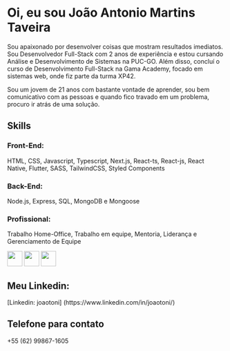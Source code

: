 <h1>Oi, eu sou João Antonio Martins Taveira</h1>

<p> Sou apaixonado por desenvolver coisas que mostram resultados imediatos. Sou Desenvolvedor Full-Stack com 2 anos de experiência e estou cursando Análise e Desenvolvimento de Sistemas na PUC-GO. Além disso, concluí o curso de Desenvolvimento Full-Stack na Gama Academy, focado em sistemas web, onde fiz parte da turma XP42. </p>

<p> Sou um jovem de 21 anos com bastante vontade de aprender, sou bem comunicativo com as pessoas e quando fico travado em um problema, procuro ir atrás de uma solução.</p>

<h2>Skills</h2>
<h3>Front-End:</h3>
<p>HTML, CSS, Javascript, Typescript, Next.js, React-ts, React-js, React Native, Flutter, SASS, TailwindCSS, Styled Components</p>
<h3>Back-End:</h3>
<p>Node.js, Express, SQL, MongoDB e Mongoose</p>
<h3>Profissional:</h3>
<p>Trabalho Home-Office, Trabalho em equipe, Mentoria, Liderança e Gerenciamento de Equipe</p>

<div style="display:inline_block">
<img src="https://cdn.jsdelivr.net/gh/devicons/devicon/icons/html5/html5-original.svg" width=35 height=35/>
<img src="https://cdn.jsdelivr.net/gh/devicons/devicon/icons/css3/css3-original.svg" width="35" height="35" />
<img src="https://cdn.jsdelivr.net/gh/devicons/devicon/icons/javascript/javascript-original.svg" width="35" height="35" />
</div>
<h2>Meu Linkedin: </h2>
[Linkedin: joaotoni] (https://www.linkedin.com/in/joaotoni/)

<h2>Telefone para contato</h2>
+55 (62) 99867-1605
